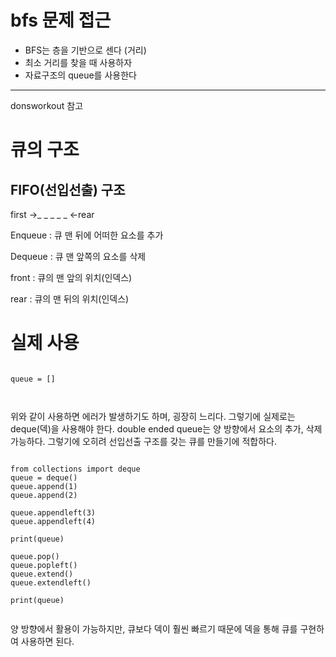 <h1>bfs 문제 접근</h1>
<ul>
<li>BFS는 층을 기반으로 센다 (거리)</li>
<li>최소 거리를 찾을 때 사용하자</li>
<li>자료구조의 queue를 사용한다</li>
</ul>

<hr>
<p>donsworkout 참고<p>

<h1>큐의 구조 </h1>
<h2>FIFO(선입선출) 구조</h1>

<p>first ->_ _ _ _ _ <-rear </p>

<p>
Enqueue : 큐 맨 뒤에 어떠한 요소를 추가

Dequeue : 큐 맨 앞쪽의 요소를 삭제

front : 큐의 맨 앞의 위치(인덱스)

rear : 큐의 맨 뒤의 위치(인덱스)
</p>


<h1>실제 사용</h1>
<p>
<pre><code>
queue = []

</code></pre>
위와 같이 사용하면 에러가 발생하기도 하며, 굉장히 느리다.
그렇기에 실제로는 deque(덱)을 사용해야 한다.
double ended queue는 양 방향에서 요소의 추가, 삭제 가능하다.
그렇기에 오히려 선입선출 구조를 갖는 큐를 만들기에 적합하다.

<pre><code>
from collections import deque
queue = deque()
queue.append(1)
queue.append(2)

queue.appendleft(3)
queue.appendleft(4)

print(queue)

queue.pop()
queue.popleft()
queue.extend()
queue.extendleft()

print(queue)

</code></pre>

양 방향에서 활용이 가능하지만, 큐보다 덱이 훨씬 빠르기 때문에 덱을 통해 큐를 구현하여 사용하면 된다.
</p>